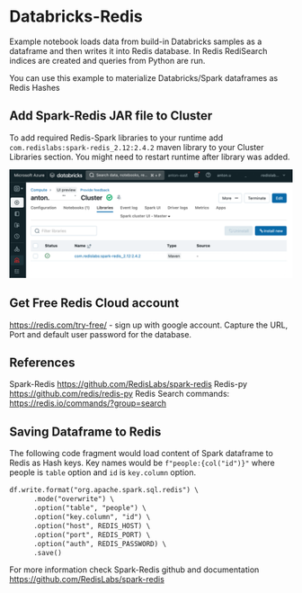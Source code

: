 # Databricks-Redis

Example notebook loads data from build-in Databricks samples as a dataframe and then writes it into Redis database. In Redis RediSearch indices are created and queries from Python are run.

You can use this example to materialize Databricks/Spark dataframes as Redis Hashes

## Add Spark-Redis JAR file to Cluster

To add required Redis-Spark libraries to your runtime add `com.redislabs:spark-redis_2.12:2.4.2` maven library to your Cluster Libraries section. You might need to restart runtime after library was added.

![alt text](media/spark-redis-jar.png)

## Get Free Redis Cloud account

https://redis.com/try-free/ - sign up with google account. Capture the URL, Port and default user password for the database.

## References

Spark-Redis https://github.com/RedisLabs/spark-redis
Redis-py https://github.com/redis/redis-py 
Redis Search commands: https://redis.io/commands/?group=search

## Saving Dataframe to Redis

The following code fragment would load content of Spark dataframe to Redis as Hash keys. Key names would be `f"people:{col("id")}"` where people is `table` option and `id` is `key.column` option.

```
df.write.format("org.apache.spark.sql.redis") \
      .mode("overwrite") \
      .option("table", "people") \
      .option("key.column", "id") \
      .option("host", REDIS_HOST) \
      .option("port", REDIS_PORT) \
      .option("auth", REDIS_PASSWORD) \
      .save()
```

For more information check Spark-Redis github and documentation https://github.com/RedisLabs/spark-redis